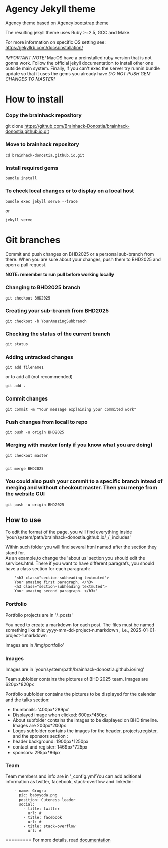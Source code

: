Agency Jekyll theme
====================

Agency theme based on [Agency bootstrap theme ](https://startbootstrap.com/template-overviews/agency/)

The resulting jekyll theme uses Ruby >=2.5, GCC and Make.

 For more information on specific OS setting see: https://jekyllrb.com/docs/installation/

*IMPORTANT NOTE!* MacOS have a preinstalled ruby version that is not gonna work. Follow the official jekyll documentation to install other one outside main system. Finally, if you can't exec the server try runnin bundle update so that it uses the gems you already have *DO NOT PUSH GEM CHANGES TO MASTER!* 

# How to install

### Copy the brainhack repository


git clone https://github.com/Brainhack-Donostia/brainhack-donostia.github.io.git


### Move to brainhack repository


    cd brainhack-donostia.github.io.git


### Install required gems 


    bundle install


### To check local changes or to display on a local host 


    bundle exec jekyll serve --trace


or


    jekyll serve


# Git branches

Commit and push changes on BHD2025 or a personal sub-branch from there. When you are sure about your changes, push them to BHD2025 and open a pull request.

**NOTE: remember to run pull before working locally**

### Changing to BHD2025 branch


    git checkout BHD2025


### Creating your sub-branch from BHD2025


    git checkout -b YourAmazingSubbranch


### Checking the status of the current branch


    git status


### Adding untracked changes


    git add filename1


or to add all (not recommended)  


    git add .


### Commit changes


    git commit -m "Your message explaining your commited work"


### Push changes from locall to repo


    git push -u origin BHD2025


### Merging with master (only if you know what you are doing)


    git checkout master


    git merge BHD2025


### You could also push your commit to a specific branch intead of merging and without checkout master. Then you merge from the website GUI


    git push -u origin BHD2025


## How to use

To edit the format of the page, you will find everything inside 'your/system/path/brainhack-donostia.github.io/_/_includes'

Within such folder you will find several html named after the section they stand for.  
 As an example,to change the 'about us' section you should edit the services.html. There if you want to have different paragrafs, you should have a class section for each paragraph:

		'<h3 class="section-subheading textmuted">
		Your amazing first paragraph. </h3>
		<h3 class="section-subheading textmuted">
		Your amazing second paragraph. </h3>'

 
### Portfolio 

Portfolio projects are in '/_posts'

You need to create a markdown for each post. The files must be named something like this:
yyyy-mm-dd-project-n.markdown , i.e., 2025-01-01-project-1.markdown

Images are in /img/portfolio'

### Images

Images are in 'your/system/path/brainhack-donostia.github.io/img'

Team subfolder contains the pictures of BHD 2025 team. Images are 620px*820px

Portfolio subfolder contains the pictures to be displayed for the calendar and the talks section:  

- thumbnails: '400px*289px'
- Displayed image when clicked: 600px*450px
- About subfolder contains the images to be displayed on BHD timeline. Images are 200px*200px
- Logos subfolder contains the images for the header, projects,register, and the sponsors section :
- header background: 1900px*1250px
- contact and register: 1469px*725px
- sponsors: 295px*86px

### Team

Team members and info are in '_config.yml'You can add aditional information as twitter, facebook, stack-overflow and linkedin:

		- name: Grogru
		  pic: babyyoda.png
		  position: Cuteness leader
		  social:
		    - title: twitter
		      url: # 
		    - title: facebook
		      url: #
		    - title: stack-overflow
		      url: #


=========
For more details, read [documentation](http://jekyllrb.com/)

